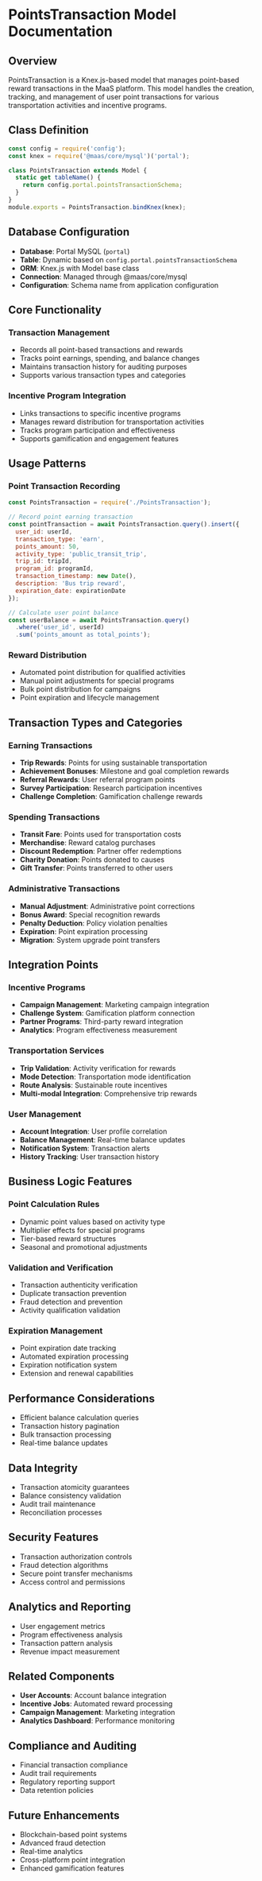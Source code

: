# PointsTransaction Model Documentation

## Overview
PointsTransaction is a Knex.js-based model that manages point-based reward transactions in the MaaS platform. This model handles the creation, tracking, and management of user point transactions for various transportation activities and incentive programs.

## Class Definition
```javascript
const config = require('config');
const knex = require('@maas/core/mysql')('portal');

class PointsTransaction extends Model {
  static get tableName() {
    return config.portal.pointsTransactionSchema;
  }
}
module.exports = PointsTransaction.bindKnex(knex);
```

## Database Configuration
- **Database**: Portal MySQL (`portal`)
- **Table**: Dynamic based on `config.portal.pointsTransactionSchema`
- **ORM**: Knex.js with Model base class
- **Connection**: Managed through @maas/core/mysql
- **Configuration**: Schema name from application configuration

## Core Functionality

### Transaction Management
- Records all point-based transactions and rewards
- Tracks point earnings, spending, and balance changes
- Maintains transaction history for auditing purposes
- Supports various transaction types and categories

### Incentive Program Integration
- Links transactions to specific incentive programs
- Manages reward distribution for transportation activities
- Tracks program participation and effectiveness
- Supports gamification and engagement features

## Usage Patterns

### Point Transaction Recording
```javascript
const PointsTransaction = require('./PointsTransaction');

// Record point earning transaction
const pointTransaction = await PointsTransaction.query().insert({
  user_id: userId,
  transaction_type: 'earn',
  points_amount: 50,
  activity_type: 'public_transit_trip',
  trip_id: tripId,
  program_id: programId,
  transaction_timestamp: new Date(),
  description: 'Bus trip reward',
  expiration_date: expirationDate
});

// Calculate user point balance
const userBalance = await PointsTransaction.query()
  .where('user_id', userId)
  .sum('points_amount as total_points');
```

### Reward Distribution
- Automated point distribution for qualified activities
- Manual point adjustments for special programs
- Bulk point distribution for campaigns
- Point expiration and lifecycle management

## Transaction Types and Categories

### Earning Transactions
- **Trip Rewards**: Points for using sustainable transportation
- **Achievement Bonuses**: Milestone and goal completion rewards
- **Referral Rewards**: User referral program points
- **Survey Participation**: Research participation incentives
- **Challenge Completion**: Gamification challenge rewards

### Spending Transactions
- **Transit Fare**: Points used for transportation costs
- **Merchandise**: Reward catalog purchases
- **Discount Redemption**: Partner offer redemptions
- **Charity Donation**: Points donated to causes
- **Gift Transfer**: Points transferred to other users

### Administrative Transactions
- **Manual Adjustment**: Administrative point corrections
- **Bonus Award**: Special recognition rewards
- **Penalty Deduction**: Policy violation penalties
- **Expiration**: Point expiration processing
- **Migration**: System upgrade point transfers

## Integration Points

### Incentive Programs
- **Campaign Management**: Marketing campaign integration
- **Challenge System**: Gamification platform connection
- **Partner Programs**: Third-party reward integration
- **Analytics**: Program effectiveness measurement

### Transportation Services
- **Trip Validation**: Activity verification for rewards
- **Mode Detection**: Transportation mode identification
- **Route Analysis**: Sustainable route incentives
- **Multi-modal Integration**: Comprehensive trip rewards

### User Management
- **Account Integration**: User profile correlation
- **Balance Management**: Real-time balance updates
- **Notification System**: Transaction alerts
- **History Tracking**: User transaction history

## Business Logic Features

### Point Calculation Rules
- Dynamic point values based on activity type
- Multiplier effects for special programs
- Tier-based reward structures
- Seasonal and promotional adjustments

### Validation and Verification
- Transaction authenticity verification
- Duplicate transaction prevention
- Fraud detection and prevention
- Activity qualification validation

### Expiration Management
- Point expiration date tracking
- Automated expiration processing
- Expiration notification system
- Extension and renewal capabilities

## Performance Considerations
- Efficient balance calculation queries
- Transaction history pagination
- Bulk transaction processing
- Real-time balance updates

## Data Integrity
- Transaction atomicity guarantees
- Balance consistency validation
- Audit trail maintenance
- Reconciliation processes

## Security Features
- Transaction authorization controls
- Fraud detection algorithms
- Secure point transfer mechanisms
- Access control and permissions

## Analytics and Reporting
- User engagement metrics
- Program effectiveness analysis
- Transaction pattern analysis
- Revenue impact measurement

## Related Components
- **User Accounts**: Account balance integration
- **Incentive Jobs**: Automated reward processing
- **Campaign Management**: Marketing integration
- **Analytics Dashboard**: Performance monitoring

## Compliance and Auditing
- Financial transaction compliance
- Audit trail requirements
- Regulatory reporting support
- Data retention policies

## Future Enhancements
- Blockchain-based point systems
- Advanced fraud detection
- Real-time analytics
- Cross-platform point integration
- Enhanced gamification features